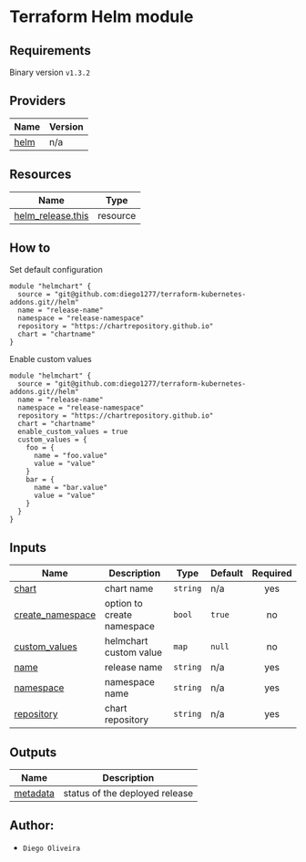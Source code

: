 # Terraform Helm module

## Requirements
Binary version ```v1.3.2```

## Providers

| Name | Version |
|------|---------|
| <a name="provider_helm"></a> [helm](#provider\_helm) | n/a |

## Resources

| Name | Type |
|------|------|
| [helm_release.this](https://registry.terraform.io/providers/hashicorp/helm/latest/docs/resources/release) | resource |

## How to
Set default configuration
```
module "helmchart" {
  source = "git@github.com:diego1277/terraform-kubernetes-addons.git//helm"
  name = "release-name"
  namespace = "release-namespace"
  repository = "https://chartrepository.github.io"
  chart = "chartname"
}
```
Enable custom values
```
module "helmchart" {
  source = "git@github.com:diego1277/terraform-kubernetes-addons.git//helm"
  name = "release-name"
  namespace = "release-namespace"
  repository = "https://chartrepository.github.io"
  chart = "chartname"
  enable_custom_values = true
  custom_values = {
    foo = {
      name = "foo.value"
      value = "value"
    }
    bar = {
      name = "bar.value"
      value = "value"
    }
  }
}
```
## Inputs

| Name | Description | Type | Default | Required |
|------|-------------|------|---------|:--------:|
| <a name="input_chart"></a> [chart](#input\_chart) | chart name | `string` | n/a | yes |
| <a name="input_create_namespace"></a> [create\_namespace](#input\_create\_namespace) | option to create namespace | `bool` | `true` | no |
| <a name="input_custom_values"></a> [custom\_values](#input\_custom\_values) | helmchart custom value | `map` | `null` | no |
| <a name="input_name"></a> [name](#input\_name) | release name | `string` | n/a | yes |
| <a name="input_namespace"></a> [namespace](#input\_namespace) | namespace name | `string` | n/a | yes |
| <a name="input_repository"></a> [repository](#input\_repository) | chart repository | `string` | n/a | yes |

## Outputs

| Name | Description |
|------|-------------|
| <a name="output_metadata"></a> [metadata](#output\_metadata) | status of the deployed release |

## Author:
- `Diego Oliveira`
